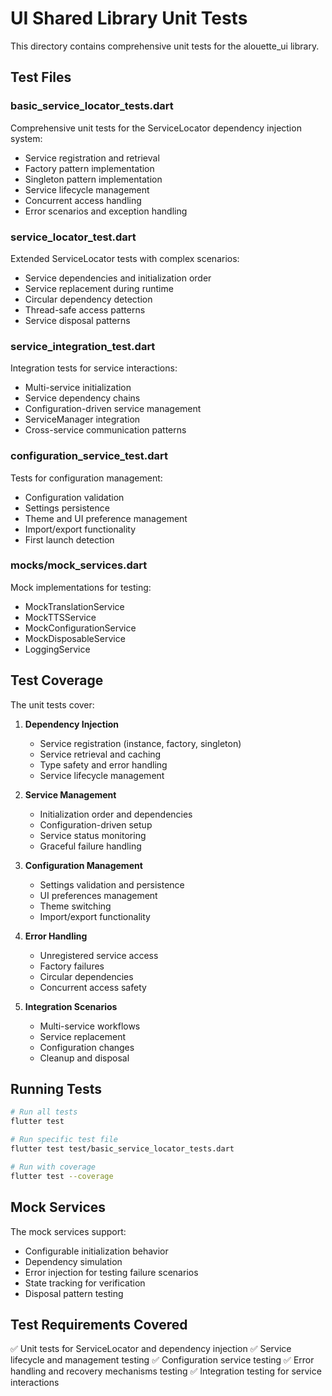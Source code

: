 # UI Shared Library Unit Tests

This directory contains comprehensive unit tests for the alouette_ui library.

## Test Files

### basic_service_locator_tests.dart
Comprehensive unit tests for the ServiceLocator dependency injection system:
- Service registration and retrieval
- Factory pattern implementation
- Singleton pattern implementation
- Service lifecycle management
- Concurrent access handling
- Error scenarios and exception handling

### service_locator_test.dart
Extended ServiceLocator tests with complex scenarios:
- Service dependencies and initialization order
- Service replacement during runtime
- Circular dependency detection
- Thread-safe access patterns
- Service disposal patterns

### service_integration_test.dart
Integration tests for service interactions:
- Multi-service initialization
- Service dependency chains
- Configuration-driven service management
- ServiceManager integration
- Cross-service communication patterns

### configuration_service_test.dart
Tests for configuration management:
- Configuration validation
- Settings persistence
- Theme and UI preference management
- Import/export functionality
- First launch detection

### mocks/mock_services.dart
Mock implementations for testing:
- MockTranslationService
- MockTTSService
- MockConfigurationService
- MockDisposableService
- LoggingService

## Test Coverage

The unit tests cover:

1. **Dependency Injection**
   - Service registration (instance, factory, singleton)
   - Service retrieval and caching
   - Type safety and error handling
   - Service lifecycle management

2. **Service Management**
   - Initialization order and dependencies
   - Configuration-driven setup
   - Service status monitoring
   - Graceful failure handling

3. **Configuration Management**
   - Settings validation and persistence
   - UI preferences management
   - Theme switching
   - Import/export functionality

4. **Error Handling**
   - Unregistered service access
   - Factory failures
   - Circular dependencies
   - Concurrent access safety

5. **Integration Scenarios**
   - Multi-service workflows
   - Service replacement
   - Configuration changes
   - Cleanup and disposal

## Running Tests

```bash
# Run all tests
flutter test

# Run specific test file
flutter test test/basic_service_locator_tests.dart

# Run with coverage
flutter test --coverage
```

## Mock Services

The mock services support:
- Configurable initialization behavior
- Dependency simulation
- Error injection for testing failure scenarios
- State tracking for verification
- Disposal pattern testing

## Test Requirements Covered

✅ Unit tests for ServiceLocator and dependency injection
✅ Service lifecycle and management testing
✅ Configuration service testing
✅ Error handling and recovery mechanisms testing
✅ Integration testing for service interactions